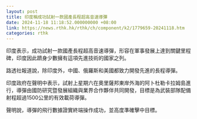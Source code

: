 ```yaml
---
layout: post
title: 印度稱成功試射一款國產長程超高音速導彈
date: 2024-11-18 11:18:52.000000000 +08:00
link: https://news.rthk.hk/rthk/ch/component/k2/1779659-20241118.htm
categories: rthk
---
```


印度表示，成功試射一款國產長程超高音速導彈，形容在軍事發展上達到關鍵里程碑，印度因此躋身少數擁有這項先進技術的國家之列。

路透社報道說，除印度外，中國、俄羅斯和美國都致力開發先進的長程導彈。

印度政府在聲明中表示，試射上星期六在奧里薩邦東岸外海的阿卜杜勒卡拉姆島進行，導彈由國防研究暨發展組織與業界合作夥伴共同開發，目標是為武裝部隊配備射程超過1500公里的有效載荷導彈。

聲明說，導彈的飛行數據證實終端操作成功，並高度準確擊中目標。
